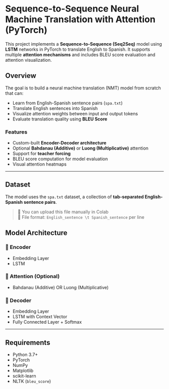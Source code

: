 # Sequence-to-Sequence Neural Machine Translation with Attention (PyTorch)

This project implements a **Sequence-to-Sequence (Seq2Seq)** model using **LSTM** networks in PyTorch to translate English to Spanish. It supports multiple **attention mechanisms** and includes BLEU score evaluation and attention visualization.

## Overview

The goal is to build a neural machine translation (NMT) model from scratch that can:

- Learn from English-Spanish sentence pairs (`spa.txt`)
- Translate English sentences into Spanish
- Visualize attention weights between input and output tokens
- Evaluate translation quality using **BLEU Score**

### Features

- Custom-built **Encoder-Decoder architecture**
- Optional **Bahdanau (Additive)** or **Luong (Multiplicative)** attention
- Support for **teacher forcing**
- BLEU score computation for model evaluation
- Visual attention heatmaps

---

## Dataset

The model uses the `spa.txt` dataset, a collection of **tab-separated English-Spanish sentence pairs**.

> 🔹 You can upload this file manually in Colab  
> 🔹 File format: `English_sentence \t Spanish_sentence` per line

##  Model Architecture

### 🔸 Encoder
- Embedding Layer
- LSTM

### 🔸 Attention (Optional)
- Bahdanau (Additive) OR Luong (Multiplicative)

### 🔸 Decoder
- Embedding Layer
- LSTM with Context Vector
- Fully Connected Layer + Softmax

---

##  Requirements

- Python 3.7+
- PyTorch
- NumPy
- Matplotlib
- scikit-learn
- NLTK (`bleu_score`)
